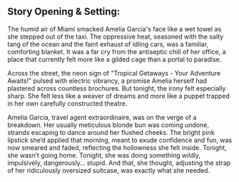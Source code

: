 ## Story Opening & Setting:

The humid air of Miami smacked Amelia Garcia's face like a wet towel as she stepped out of the taxi. The oppressive heat, seasoned with the salty tang of the ocean and the faint exhaust of idling cars, was a familiar, comforting blanket. It was a far cry from the antiseptic chill of her office, a place that currently felt more like a gilded cage than a portal to paradise.

Across the street, the neon sign of "Tropical Getaways - Your Adventure Awaits!" pulsed with electric vibrancy, a promise Amelia herself had plastered across countless brochures. But tonight, the irony felt especially sharp. She felt less like a weaver of dreams and more like a puppet trapped in her own carefully constructed theatre.

Amelia Garcia, travel agent extraordinaire, was on the verge of a breakdown. Her usually meticulous blonde bun was coming undone, strands escaping to dance around her flushed cheeks. The bright pink lipstick she’d applied that morning, meant to exude confidence and fun, was now smeared and faded, reflecting the hollowness she felt inside. Tonight, she wasn’t going home. Tonight, she was doing something wildly, impulsively, dangerously… stupid. And that, she thought, adjusting the strap of her ridiculously oversized suitcase, was exactly what she needed.
